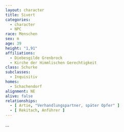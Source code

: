 ```yaml
---
layout: character
title: Sivert
categories:
  - character
  - NPC
race: Menschen
sex: m
age: 39
height: "1,91"
affiliations:
  - Diebesgilde Grenbrock
  - Kirche der Himmlischen Gerechtigkeit
class: Schurke
subclasses:
  - Inquisitiv
homes:
  - Schachendorf
alignment: NE
alive: false
relationships:
  - [ Artie, "Verhandlungspartner, später Opfer" ]
  - [ Rekitach, Anführer ]
---
```


...